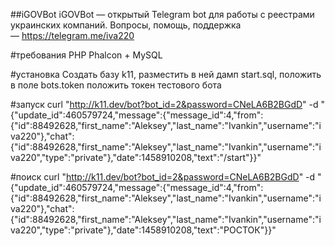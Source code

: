 ##iGOVBot
iGOVBot — открытый Telegram bot для работы с реестрами украинских компаний. Вопросы, помощь, поддержка — https://telegram.me/iva220

#требования
PHP Phalcon + MySQL

#установка
Создать базу k11, разместить в ней дамп start.sql, положить в поле bots.token положить токен тестового бота

#запуск
curl "http://k11.dev/bot?bot_id=2&password=CNeLA6B2BGdD" -d "{\"update_id\":460579724,\"message\":{\"message_id\":4,\"from\":{\"id\":88492628,\"first_name\":\"Aleksey\",\"last_name\":\"Ivankin\",\"username\":\"iva220\"},\"chat\":{\"id\":88492628,\"first_name\":\"Aleksey\",\"last_name\":\"Ivankin\",\"username\":\"iva220\",\"type\":\"private\"},\"date\":1458910208,\"text\":\"\/start\"}}"

#поиск
curl "http://k11.dev/bot?bot_id=2&password=CNeLA6B2BGdD" -d "{\"update_id\":460579724,\"message\":{\"message_id\":4,\"from\":{\"id\":88492628,\"first_name\":\"Aleksey\",\"last_name\":\"Ivankin\",\"username\":\"iva220\"},\"chat\":{\"id\":88492628,\"first_name\":\"Aleksey\",\"last_name\":\"Ivankin\",\"username\":\"iva220\",\"type\":\"private\"},\"date\":1458910208,\"text\":\"РОСТОК\"}}"